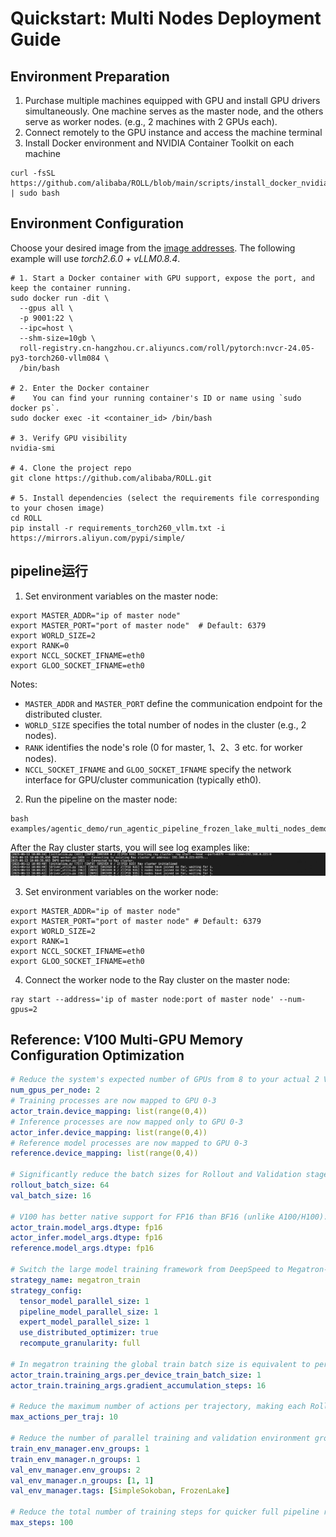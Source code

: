 # Quickstart: Multi Nodes Deployment Guide

## Environment Preparation
1. Purchase multiple machines equipped with GPU and install GPU drivers simultaneously. One machine serves as the master node, and the others serve as worker nodes. (e.g., 2 machines with 2 GPUs each).
2. Connect remotely to the GPU instance and access the machine terminal
3. Install Docker environment and NVIDIA Container Toolkit on each machine
```shell
curl -fsSL https://github.com/alibaba/ROLL/blob/main/scripts/install_docker_nvidia_container_toolkit.sh  | sudo bash   
```

## Environment Configuration
Choose your desired image from the [image addresses](https://alibaba.github.io/ROLL/docs/English/QuickStart/image_address). The following example will use *torch2.6.0 + vLLM0.8.4*.
```shell
# 1. Start a Docker container with GPU support, expose the port, and keep the container running.
sudo docker run -dit \
  --gpus all \
  -p 9001:22 \
  --ipc=host \
  --shm-size=10gb \
  roll-registry.cn-hangzhou.cr.aliyuncs.com/roll/pytorch:nvcr-24.05-py3-torch260-vllm084 \
  /bin/bash

# 2. Enter the Docker container
#    You can find your running container's ID or name using `sudo docker ps`.
sudo docker exec -it <container_id> /bin/bash

# 3. Verify GPU visibility
nvidia-smi

# 4. Clone the project repo
git clone https://github.com/alibaba/ROLL.git

# 5. Install dependencies (select the requirements file corresponding to your chosen image)
cd ROLL
pip install -r requirements_torch260_vllm.txt -i https://mirrors.aliyun.com/pypi/simple/
```

## pipeline运行
1. Set environment variables on the master node:
```shell
export MASTER_ADDR="ip of master node"
export MASTER_PORT="port of master node"  # Default: 6379
export WORLD_SIZE=2
export RANK=0
export NCCL_SOCKET_IFNAME=eth0
export GLOO_SOCKET_IFNAME=eth0
```

Notes:
- `MASTER_ADDR` and `MASTER_PORT` define the communication endpoint for the distributed cluster.
- `WORLD_SIZE` specifies the total number of nodes in the cluster (e.g., 2 nodes).
- `RANK` identifies the node's role (0 for master, 1、2、3 etc. for worker nodes).
- `NCCL_SOCKET_IFNAME` and `GLOO_SOCKET_IFNAME` specify the network interface for GPU/cluster communication (typically eth0).

2. Run the pipeline on the master node:
```shell
bash examples/agentic_demo/run_agentic_pipeline_frozen_lake_multi_nodes_demo.sh
```
After the Ray cluster starts, you will see log examples like:
![log_ray_multi_nodes](../../../static/img/log_ray_multi_nodes.png)

3. Set environment variables on the worker node:
```shell
export MASTER_ADDR="ip of master node"
export MASTER_PORT="port of master node" # Default: 6379
export WORLD_SIZE=2
export RANK=1
export NCCL_SOCKET_IFNAME=eth0
export GLOO_SOCKET_IFNAME=eth0
```

4. Connect the worker node to the Ray cluster on the master node:
```shell
ray start --address='ip of master node:port of master node' --num-gpus=2
```

## Reference: V100 Multi-GPU Memory Configuration Optimization
```yaml
# Reduce the system's expected number of GPUs from 8 to your actual 2 V100
num_gpus_per_node: 2
# Training processes are now mapped to GPU 0-3
actor_train.device_mapping: list(range(0,4))
# Inference processes are now mapped only to GPU 0-3
actor_infer.device_mapping: list(range(0,4))
# Reference model processes are now mapped to GPU 0-3
reference.device_mapping: list(range(0,4))

# Significantly reduce the batch sizes for Rollout and Validation stages to prevent out-of-memory errors on a single GPU
rollout_batch_size: 64
val_batch_size: 16

# V100 has better native support for FP16 than BF16 (unlike A100/H100). Switching to FP16 improves compatibility and stability, while also saving GPU memory.
actor_train.model_args.dtype: fp16
actor_infer.model_args.dtype: fp16
reference.model_args.dtype: fp16

# Switch the large model training framework from DeepSpeed to Megatron-LM. Parameters can be sent in batches, resulting in faster execution.
strategy_name: megatron_train
strategy_config:
  tensor_model_parallel_size: 1
  pipeline_model_parallel_size: 1
  expert_model_parallel_size: 1
  use_distributed_optimizer: true
  recompute_granularity: full

# In megatron training the global train batch size is equivalent to per_device_train_batch_size * gradient_accumulation_steps * world_size, and here world_size is 4
actor_train.training_args.per_device_train_batch_size: 1
actor_train.training_args.gradient_accumulation_steps: 16  

# Reduce the maximum number of actions per trajectory, making each Rollout trajectory shorter that reduces the length of LLM-generated content.
max_actions_per_traj: 10    

# Reduce the number of parallel training and validation environment groups to accommodate single-GPU resources.
train_env_manager.env_groups: 1
train_env_manager.n_groups: 1
val_env_manager.env_groups: 2
val_env_manager.n_groups: [1, 1]
val_env_manager.tags: [SimpleSokoban, FrozenLake]

# Reduce the total number of training steps for quicker full pipeline runs, useful for rapid debugging.
max_steps: 100
```

